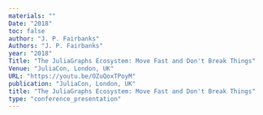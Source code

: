 ```yaml
---
materials: ""
Date: "2018"
toc: false
author: "J. P. Fairbanks"
Authors: "J. P. Fairbanks"
year: "2018"
Title: "The JuliaGraphs Ecosystem: Move Fast and Don't Break Things"
Venue: "JuliaCon, London, UK"
URL: "https://youtu.be/OZuQoxTPoyM"
publication: "JuliaCon, London, UK"
title: "The JuliaGraphs Ecosystem: Move Fast and Don't Break Things"
type: "conference_presentation"
---
```


